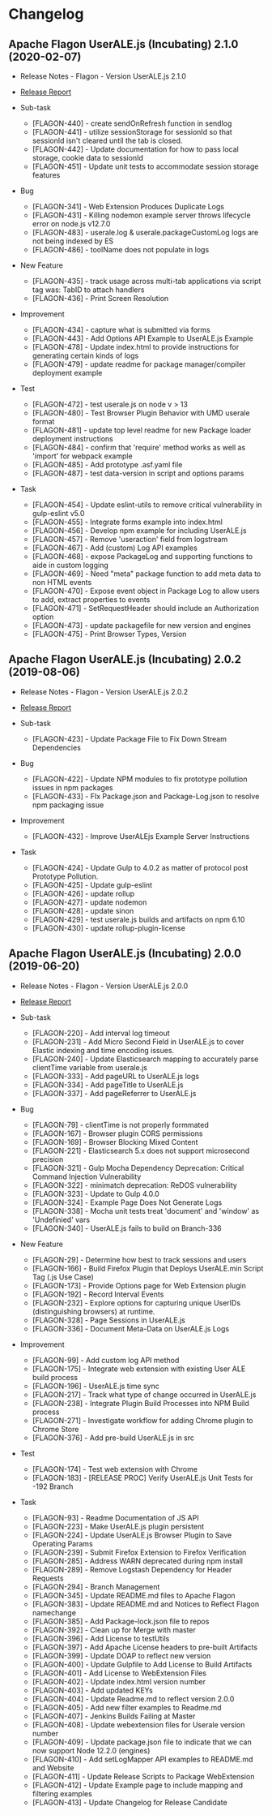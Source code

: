 Changelog
=========
Apache Flagon UserALE.js (Incubating) 2.1.0 (2020-02-07)
-------------------------------
* Release Notes - Flagon - Version UserALE.js 2.1.0
* [Release Report](https://issues.apache.org/jira/secure/ReleaseNote.jspa?version=12345442&styleName=Text&projectId=12320621&Create=Create&atl_token=A5KQ-2QAV-T4JA-FDED_8301b4e9c1c91354ea85ab02c89ec979db077d9a_lin)

* Sub-task
    * [FLAGON-440] - create sendOnRefresh function in sendlog
    * [FLAGON-441] - utilize sessionStorage for sessionId so that sessionId isn't cleared until the tab is closed.
    * [FLAGON-442] - Update documentation for how to pass local storage, cookie data to sessionId
    * [FLAGON-451] - Update unit tests to accommodate session storage features

* Bug
    * [FLAGON-341] - Web Extension Produces Duplicate Logs
    * [FLAGON-431] - Killing nodemon example server throws lifecycle error on node.js v12.7.0
    * [FLAGON-483] - userale.log & userale.packageCustomLog logs are not being indexed by ES
    * [FLAGON-486] - toolName does not populate in logs

* New Feature
    * [FLAGON-435] - track usage across multi-tab applications via script tag was: TabID to attach handlers
    * [FLAGON-436] - Print Screen Resolution

* Improvement
    * [FLAGON-434] - capture what is submitted via forms
    * [FLAGON-443] - Add Options API Example to UserALE.js Example
    * [FLAGON-478] - Update index.html to provide instructions for generating certain kinds of logs
    * [FLAGON-479] - update readme for package manager/compiler deployment example

* Test
    * [FLAGON-472] - test userale.js on node v > 13
    * [FLAGON-480] - Test Browser Plugin Behavior with UMD userale format
    * [FLAGON-481] - update top level readme for new Package loader deployment instructions
    * [FLAGON-484] - confirm that 'require' method works as well as 'import' for webpack example
    * [FLAGON-485] - Add prototype .asf.yaml file
    * [FLAGON-487] - test data-version in script and options params

* Task
    * [FLAGON-454] - Update eslint-utils to remove critical vulnerability in gulp-eslint v5.0
    * [FLAGON-455] - Integrate forms example into index.html
    * [FLAGON-456] - Develop npm example for including UserALE.js
    * [FLAGON-457] - Remove 'useraction' field from logstream
    * [FLAGON-467] - Add (custom) Log API examples
    * [FLAGON-468] - expose PackageLog and supporting functions to aide in custom logging
    * [FLAGON-469] - Need "meta" package function to add meta data to non HTML events
    * [FLAGON-470] - Expose event object in Package Log to allow users to add, extract properties to events
    * [FLAGON-471] - SetRequestHeader should include an Authorization option
    * [FLAGON-473] - update packagefile for new version and engines
    * [FLAGON-475] - Print Browser Types, Version
    
Apache Flagon UserALE.js (Incubating) 2.0.2 (2019-08-06)
-------------------------------
* Release Notes - Flagon - Version UserALE.js 2.0.2
* [Release Report](https://issues.apache.org/jira/secure/ReleaseNote.jspa?projectId=12320621&version=12345954)

* Sub-task
    * [FLAGON-423] - Update Package File to Fix Down Stream Dependencies
    
* Bug
    * [FLAGON-422] - Update NPM modules to fix prototype pollution issues in npm packages
    * [FLAGON-433] - FIx Package.json and Package-Log.json to resolve npm packaging issue

* Improvement
    * [FLAGON-432] - Improve UserALEjs Example Server Instructions

* Task
    * [FLAGON-424] - Update Gulp to 4.0.2 as matter of protocol post Prototype Pollution.
    * [FLAGON-425] - Update gulp-eslint
    * [FLAGON-426] - update rollup 
    * [FLAGON-427] - update nodemon
    * [FLAGON-428] - update sinon
    * [FLAGON-429] - test userale.js builds and artifacts on npm 6.10
    * [FLAGON-430] - update rollup-plugin-license
    
Apache Flagon UserALE.js (Incubating) 2.0.0 (2019-06-20)
-------------------------------
* Release Notes - Flagon - Version UserALE.js 2.0.0
* [Release Report](https://issues.apache.org/jira/secure/ReleaseNote.jspa?projectId=12320621&version=12343068)

* Sub-task
    * [FLAGON-220] - Add interval log timeout
    * [FLAGON-231] - Add Micro Second Field in UserALE.js to cover Elastic indexing and time encoding issues.
    * [FLAGON-240] - Update Elasticsearch mapping to accurately parse clientTime variable from userale.js
    * [FLAGON-333] - Add pageURL to UserALE.js logs
    * [FLAGON-334] - Add pageTitle to UserALE.js
    * [FLAGON-337] - Add pageReferrer to UserALE.js 

* Bug
    * [FLAGON-79] - clientTime is not properly formmated 
    * [FLAGON-167] - Browser plugin CORS permissions
    * [FLAGON-169] - Browser Blocking Mixed Content
    * [FLAGON-221] - Elasticsearch 5.x does not support microsecond precision
    * [FLAGON-321] - Gulp Mocha Dependency Deprecation: Critical Command Injection Vulnerability
    * [FLAGON-322] - minimatch deprecation: ReDOS vulnerability
    * [FLAGON-323] - Update to Gulp 4.0.0
    * [FLAGON-324] - Example Page Does Not Generate Logs
    * [FLAGON-338] - Mocha unit tests treat 'document' and 'window' as 'Undefinied' vars 
    * [FLAGON-340] - UserALE.js fails to build on Branch-336

* New Feature
    * [FLAGON-29] - Determine how best to track sessions and users
    * [FLAGON-166] - Build Firefox Plugin that Deploys UserALE.min Script Tag (.js Use Case)
    * [FLAGON-173] - Provide Options page for Web Extension plugin
    * [FLAGON-192] - Record Interval Events
    * [FLAGON-232] - Explore options for capturing unique UserIDs (distinguishing browsers) at runtime.
    * [FLAGON-328] - Page Sessions in UserALE.js
    * [FLAGON-336] - Document Meta-Data on UserALE.js Logs

* Improvement
    * [FLAGON-99] - Add custom log API method
    * [FLAGON-175] - Integrate web extension with existing User ALE build process
    * [FLAGON-196] - UserALE.js time sync
    * [FLAGON-217] - Track what type of change occurred in UserALE.js
    * [FLAGON-238] - Integrate Plugin Build Processes into NPM Build process
    * [FLAGON-271] - Investigate workflow for adding Chrome plugin to Chrome Store
    * [FLAGON-376] - Add pre-build UserALE.js in src

* Test
    * [FLAGON-174] - Test web extension with Chrome
    * [FLAGON-183] - [RELEASE PROC] Verify UserALE.js Unit Tests for -192 Branch

* Task
    * [FLAGON-93] - Readme Documentation of JS API
    * [FLAGON-223] - Make UserALE.js plugin persistent
    * [FLAGON-224] - Update UserALE.js Browser Plugin to Save Operating Params
    * [FLAGON-239] - Submit Firefox Extension to Firefox Verification
    * [FLAGON-285] - Address WARN deprecated during npm install
    * [FLAGON-289] - Remove Logstash Dependency for Header Requests
    * [FLAGON-294] - Branch Management
    * [FLAGON-345] - Update README.md files to Apache Flagon
    * [FLAGON-383] - Update README.md and Notices to Reflect Flagon namechange
    * [FLAGON-385] - Add Package-lock.json file to repos
    * [FLAGON-392] - Clean up for Merge with master
    * [FLAGON-396] - Add License to testUtils
    * [FLAGON-397] - Add Apache License headers to pre-built Artifacts
    * [FLAGON-399] - Update DOAP to reflect new version
    * [FLAGON-400] - Update Gulpfile to Add License to Build Artifacts
    * [FLAGON-401] - Add License to WebExtension Files
    * [FLAGON-402] - Update index.html version number
    * [FLAGON-403] - Add updated KEYs
    * [FLAGON-404] - Update Readme.md to reflect version 2.0.0
    * [FLAGON-405] - Add new filter examples to Readme.md
    * [FLAGON-407] - Jenkins Builds Failing at Master
    * [FLAGON-408] - Update webextension files for Userale version number
    * [FLAGON-409] - Update package.json file to indicate that we can now support Node 12.2.0 (engines)
    * [FLAGON-410] - Add setLogMapper API examples to README.md and Website
    * [FLAGON-411] - Update Release Scripts to Package WebExtension
    * [FLAGON-412] - Update Example page to include mapping and filtering examples
    * [FLAGON-413] - Update Changelog for Release Candidate


































